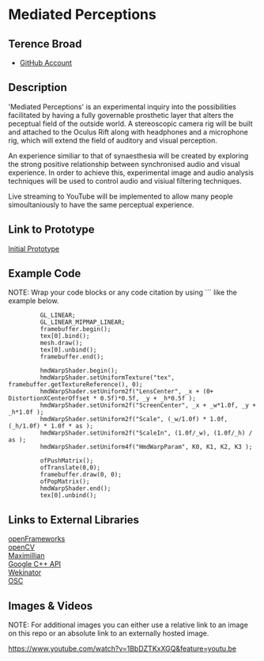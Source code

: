 # Mediated Perceptions

## Terence Broad
- [GitHub Account](https://github.com/terrybroad "GitHub Account")

## Description
'Mediated Perceptions' is an experimental inquiry into the possibilities facilitated by having a fully governable prosthetic layer that alters the peceptual field of the outside world. A stereoscopic camera rig will be built and attached to the Oculus Rift along with headphones and a microphone rig, which will extend the field of auditory and visual perception.

An experience similiar to that of synaesthesia will be created by exploring the strong positive relationship between synchronised audio and visual experience. In order to achieve this, experimental image and audio analysis techniques will be used to control audio and visiual filtering techniques.

Live streaming to YouTube will be implemented to allow many people simoultaniously to have the same perceptual experience. 
## Link to Prototype

[Initial Prototype](https://github.com/terrybroad/oculus-mediated-vision-prototype-1 "Initial Prototype")

## Example Code
NOTE: Wrap your code blocks or any code citation by using ``` like the example below.
```
         GL_LINEAR;
         GL_LINEAR_MIPMAP_LINEAR;
         framebuffer.begin();
         tex[0].bind();
         mesh.draw();
         tex[0].unbind();
         framebuffer.end();
        
         hmdWarpShader.begin();
         hmdWarpShader.setUniformTexture("tex", framebuffer.getTextureReference(), 0);
         hmdWarpShader.setUniform2f("LensCenter", _x + (0+ DistortionXCenterOffset * 0.5f)*0.5f, _y + _h*0.5f );
         hmdWarpShader.setUniform2f("ScreenCenter", _x + _w*1.0f, _y + _h*1.0f );
         hmdWarpShader.setUniform2f("Scale", (_w/1.0f) * 1.0f, (_h/1.0f) * 1.0f * as );
         hmdWarpShader.setUniform2f("ScaleIn", (1.0f/_w), (1.0f/_h) / as );
         hmdWarpShader.setUniform4f("HmdWarpParam", K0, K1, K2, K3 );

         ofPushMatrix();
         ofTranslate(0,0);
         framebuffer.draw(0, 0);
         ofPopMatrix();
         hmdWarpShader.end();
         tex[0].unbind();
```
## Links to External Libraries
 
[openFrameworks](https://github.com/openframeworks/openFrameworks "openFramworks") <br>
[openCV](https://github.com/Itseez/opencv "OpenCV") <br>
[Maximillian](https://github.com/micknoise/Maximilian "Maximillian") <br>
[Google C++ API](https://github.com/google/google-api-cpp-client "https://github.com/google/google-api-cpp-client") <br>
[Wekinator](https://code.google.com/p/wekinator/ "Wekinator") <br>
[OSC](http://opensoundcontrol.org/ "OSC") <br>

## Images & Videos
NOTE: For additional images you can either use a relative link to an image on this repo or an absolute link to an externally hosted image.

https://www.youtube.com/watch?v=1BbDZTKxXGQ&feature=youtu.be
